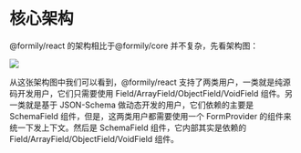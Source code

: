 # 核心架构

@formily/react 的架构相比于@formily/core 并不复杂，先看架构图：

![](https://img.alicdn.com/imgextra/i3/O1CN01qdebm61Y22rFOvHVY_!!6000000003000-55-tps-2200-1637.svg)

从这张架构图中我们可以看到，@formily/react 支持了两类用户，一类就是纯源码开发用户，它们只需要使用 Field/ArrayField/ObjectField/VoidField 组件。另一类就是基于 JSON-Schema 做动态开发的用户，它们依赖的主要是 SchemaField 组件，但是，这两类用户都需要使用一个 FormProvider 的组件来统一下发上下文。然后是 SchemaField 组件，它内部其实是依赖的 Field/ArrayField/ObjectField/VoidField 组件。
